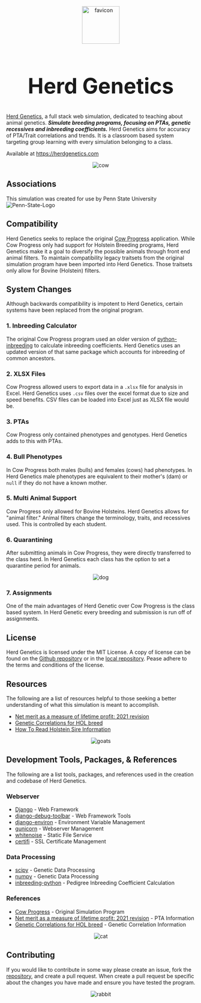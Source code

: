 <div align="center">
    <img src="base/static/media/favicon.png" alt="favicon" height="100px">
</div>

<div align="center">
    <h1 style="font-size:4em;">Herd Genetics</h1>
</div>


[Herd Genetics](https://herdgenetics.com), a full stack web simulation, dedicated to
teaching about animal genetics. ***Simulate breeding programs, focusing on PTAs, genetic
recessives and inbreeding coefficients.*** Herd Genetics aims for accuracy of PTA/Trait
correlations and trends. It is a classroom based system targeting group learning with
every simulation belonging to a class.

Available at https://herdgenetics.com

<p align="center">
    <img src="base/static/media/banner5.webp" alt="cow">
</p>

## Associations
This simulation was created for use by Penn State University
![Penn-State-Logo](https://github.com/user-attachments/assets/d4f7198d-afaa-4454-b7df-6423fc9ce73e)

## Compatibility

Herd Genetics seeks to replace the original
[Cow Progress](https://github.com/Owen-Dechow/cow_progress/tree/main) application. While
Cow Progress only had support for Holstein Breeding programs, Herd Genetics make it a
goal to diversify the possible animals through front end animal filters. To maintain
compatibility legacy traitsets from the original simulation program have been imported
into Herd Genetics. Those traitsets only allow for Bovine (Holstein) filters.


## System Changes

Although backwards compatibility is impotent to Herd Genetics, certain systems have been
replaced from the original program.

### 1. Inbreeding Calculator

The original Cow Progress program used an older version of
[python-inbreeding](https://github.com/Owen-Dechow/inbreeding-python) to calculate
inbreeding coefficients. Herd Genetics uses an updated version of that same package which
accounts for inbreeding of common ancestors.

### 2. XLSX Files

Cow Progress allowed users to export data in a `.xlsx` file for analysis in Excel. Herd
Genetics uses `.csv` files over the excel format due to size and speed benefits. CSV
files can be loaded into Excel just as XLSX file would be.

### 3. PTAs

Cow Progress only contained phenotypes and genotypes. Herd Genetics adds to this with
PTAs.

### 4. Bull Phenotypes

In Cow Progress both males (bulls) and females (cows) had phenotypes. In Herd Genetics
male phenotypes are equivalent to their mother's (dam) or `null` if they do not have a
known mother. 

### 5. Multi Animal Support

Cow Progress only allowed for Bovine Holsteins. Herd Genetics allows for "animal filter."
Animal filters change the terminology, traits, and recessives used. This is controlled
by each student.

### 6. Quarantining

After submitting animals in Cow Progress, they were directly transferred to the class
herd. In Herd Genetics each class has the option to set a quarantine period for animals.

<p align="center">
    <img src="base/static/media/banner8.webp" alt="dog">
</p>

### 7. Assignments

One of the main advantages of Herd Genetic over Cow Progress is the class based system.
In Herd Genetic every breeding and submission is run off of assignments.

## License

Herd Genetics is licensed under the MIT License. A copy of license can be found on the
[Github repository](https://github.com/Owen-Dechow/herdgen/blob/main/LICENSE.md) or in the
[local repository](/LICENSE.md). Pease adhere to the terms and conditions of the license.

## Resources

The following are a list of resources helpful to those seeking a better understanding of
what this simulation is meant to accomplish.

* [Net merit as a measure of lifetime profit: 2021 revision](https://www.ars.usda.gov/ARSUserFiles/80420530/Publications/ARR/nmcalc-2021_ARR-NM8.pdf)
* [Genetic Correlations for HOL breed](https://www.ars.usda.gov/arsuserfiles/80420530/publications/arr/nm8%20supplemental%20table_correlations_2021.txt)
* [How To Read Holstein Sire Information](https://www.holsteinusa.com/pdf/print_material/read_sire_%20info.pdf)

<p align="center">
    <img src="base/static/media/banner11.webp" alt="goats">
</p>

## Development Tools, Packages, & References

The following are a list tools, packages, and references used in the creation and
codebase of Herd Genetics.

### Webserver
* [Django](https://www.djangoproject.com/) - Web Framework
* [django-debug-toolbar](https://django-debug-toolbar.readthedocs.io/en/latest/) - Web Framework Tools
* [django-environ](https://django-environ.readthedocs.io/en/latest/) - Environment Variable Management
* [gunicorn](https://gunicorn.org/) - Webserver Management
* [whitenoise](https://github.com/evansd/whitenoise) - Static File Service
* [certifi](https://github.com/certifi/python-certifi) - SSL Certificate Management

### Data Processing
* [scipy](https://scipy.org/) - Genetic Data Processing
* [numpy](https://numpy.org/) - Genetic Data Processing
* [inbreeding-python](https://github.com/Owen-Dechow/inbreeding-python) - Pedigree Inbreeding Coefficient Calculation

### References
* [Cow Progress](https://cowprogress.com) - Original Simulation Program
* [Net merit as a measure of lifetime profit: 2021 revision](https://www.ars.usda.gov/ARSUserFiles/80420530/Publications/ARR/nmcalc-2021_ARR-NM8.pdf) - PTA Information
* [Genetic Correlations for HOL breed](https://www.ars.usda.gov/arsuserfiles/80420530/publications/arr/nm8%20supplemental%20table_correlations_2021.txt) - Genetic Correlation Information

<p align="center">
    <img src="base/static/media/banner2.webp" alt="cat">
</p>

## Contributing

If you would like to contribute in some way please create an issue, fork the
[repository](https://github.com/Owen-Dechow/herdgen), and create a pull request. When
create a pull request be specific about the changes you have made and ensure you have
tested the program.

<p align="center">
    <img src="base/static/media/banner1.webp" alt="rabbit">
</p>
